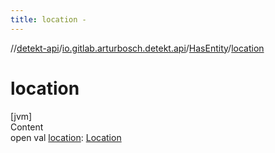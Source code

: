 ```yaml
---
title: location -
---
```

//[detekt-api](../../index.md)/[io.gitlab.arturbosch.detekt.api](../index.md)/[HasEntity](index.md)/[location](location.md)



# location  
[jvm]  
Content  
open val [location](location.md): [Location](../-location/index.md)  




